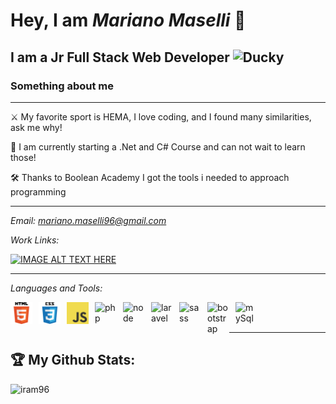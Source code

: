 # Hey, I am *Mariano Maselli* 👋

## I am a Jr Full Stack Web Developer    <img src="https://www.emoji.com/wp-content/uploads/filebase/icons/emoji-icon-glossy-07-16-objects-other-object-rubber-duck-72dpi-forPersonalUseOnly.png" alt="Ducky" width="30" height="30" style="margin-bottom: -5px;" />



### Something about me
---

⚔️ My favorite sport is HEMA, I love coding, and I found many similarities, ask me why!

🌱 I am currently starting a .Net and C# Course and can not wait to learn those! 

🛠️ Thanks to Boolean Academy I got the tools i needed to approach programming 

---
*Email: mariano.maselli96@gmail.com*

*Work Links:*


<a href="https://www.linkedin.com/in/mariano-maselli-a414b3237/" target="_blank"><img src="https://upload.wikimedia.org/wikipedia/commons/thumb/c/ca/LinkedIn_logo_initials.png/768px-LinkedIn_logo_initials.png" 
alt="IMAGE ALT TEXT HERE" width="60" height="60" border="0" /></a>

---
*Languages and Tools:*


<img align='left' alt='html' title="HTML 5" src="https://raw.githubusercontent.com/github/explore/80688e429a7d4ef2fca1e82350fe8e3517d3494d/topics/html/html.png" width='35' >
<img align='left' alt='css' title="CSS 3" src="https://raw.githubusercontent.com/github/explore/80688e429a7d4ef2fca1e82350fe8e3517d3494d/topics/css/css.png" width='35' style="margin-left: 10px;">
<img align='left' alt='javascript' title="JavaScript" src="https://raw.githubusercontent.com/github/explore/80688e429a7d4ef2fca1e82350fe8e3517d3494d/topics/javascript/javascript.png" width='35' style="margin-left: 10px;">

<img align='left' alt='php' title="PHP" src="https://www.pngfind.com/pngs/m/146-1466902_php-logo-png-transparent-php-logo-png-png.png" width='35' style="margin-left: 10px;">


<img align='left' alt='node' title="Node.js" src="https://avatars3.githubusercontent.com/u/9950313?s=200&v=4" width='35' style="margin-left: 10px;"/> 
<img align='left' alt='laravel' title="Laravel" src="https://upload.wikimedia.org/wikipedia/commons/thumb/9/9a/Laravel.svg/1200px-Laravel.svg.png" width='35' style="margin-left: 10px;">
<img align='left' alt='sass' title="SASS" src="https://sass-lang.com/assets/img/styleguide/seal-color-aef0354c.png" width='35' style="margin-left: 10px;">
<img align='left' alt='bootstrap' title="Bootstrap" src="https://upload.wikimedia.org/wikipedia/commons/thumb/b/b2/Bootstrap_logo.svg/768px-Bootstrap_logo.svg.png" width='35' style="margin-left: 10px;">
<img align='left' alt='mySql' title="MySQL" src="https://www.freepnglogos.com/uploads/logo-mysql-png/logo-mysql-mysql-logo-png-images-are-download-crazypng-21.png" width='35' style="margin-left: 10px;">

<br/>
<br/>

---



## 🏆 My Github Stats:

<img width='800' src="https://github-readme-stats.vercel.app/api/top-langs?username=iram96&show_icons=true&locale=en&layout=compact" alt="iram96" />
<!--
**iram96/iram96** is a ✨ _special_ ✨ repository because its `README.md` (this file) appears on your GitHub profile.

Here are some ideas to get you started:

- 🔭 I’m currently working on ...
- 🌱 I’m currently learning ...
- 👯 I’m looking to collaborate on ...
- 🤔 I’m looking for help with ...
- 💬 Ask me about ...
- 📫 How to reach me: ...
- 😄 Pronouns: ...
- ⚡ Fun fact: ...
-->
